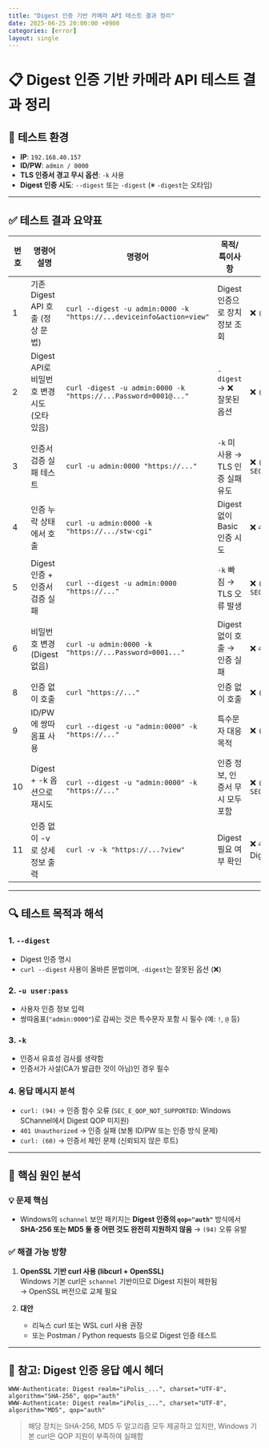 ```yaml
---
title: "Digest 인증 기반 카메라 API 테스트 결과 정리"
date: 2025-06-25 20:00:00 +0900
categories: [error]
layout: single
---
```


# 📋 Digest 인증 기반 카메라 API 테스트 결과 정리

## 🔧 테스트 환경
- **IP**: `192.168.40.157`
- **ID/PW**: `admin / 0000`
- **TLS 인증서 경고 무시 옵션**: `-k` 사용
- **Digest 인증 시도**: `--digest` 또는 `-digest` (※ `-digest`는 오타임)

---

## ✅ 테스트 결과 요약표

| 번호 | 명령어 설명 | 명령어 | 목적/특이사항 | 응답 요약 |
|------|-------------|--------|---------------|------------|
| 1 | 기존 Digest API 호출 (정상 문법) | `curl --digest -u admin:0000 -k "https://...deviceinfo&action=view"` | Digest 인증으로 장치 정보 조회 | ❌ `(94) 인증 함수 오류` |
| 2 | Digest API로 비밀번호 변경 시도 (오타 있음) | `curl -digest -u admin:0000 -k "https://...Password=0001@..."` | `-digest` → ❌ 잘못된 옵션 | ❌ `(94) 인증 함수 오류` |
| 3 | 인증서 검증 실패 테스트 | `curl -u admin:0000 "https://..."` | `-k` 미사용 → TLS 인증 실패 유도 | ❌ `(60) SEC_E_UNTRUSTED_ROOT` |
| 4 | 인증 누락 상태에서 호출 | `curl -u admin:0000 -k "https://.../stw-cgi"` | Digest 없이 Basic 인증 시도 | ❌ `401 Unauthorized` |
| 5 | Digest 인증 + 인증서 검증 실패 | `curl --digest -u admin:0000 "https://..."` | `-k` 빠짐 → TLS 오류 발생 | ❌ `(60) SEC_E_UNTRUSTED_ROOT` |
| 6 | 비밀번호 변경 (Digest 없음) | `curl -u admin:0000 -k "https://...Password=0001..."` | Digest 없이 호출 → 인증 실패 | ❌ `401 Unauthorized` |
| 8 | 인증 없이 호출 | `curl "https://..."` | 인증 없이 호출 | ❌ `(60) 인증서 검증 실패` |
| 9 | ID/PW에 쌍따옴표 사용 | `curl --digest -u "admin:0000" -k "https://..."` | 특수문자 대응 목적 | ❌ `(94) 인증 함수 오류` |
| 10 | Digest + -k 옵션으로 재시도 | `curl --digest -u "admin:0000" -k "https://..."` | 인증 정보, 인증서 무시 모두 포함 | ❌ `(94) SEC_E_QOP_NOT_SUPPORTED` |
| 11 | 인증 없이 -v 로 상세 정보 출력 | `curl -v -k "https://...?view"` | Digest 필요 여부 확인 | ❌ `401 Unauthorized` + Digest 정보 포함됨 |

---

## 🔍 테스트 목적과 해석

### 1. `--digest`
- Digest 인증 명시
- `curl --digest` 사용이 올바른 문법이며, `-digest`는 잘못된 옵션 (❌)

### 2. `-u user:pass`
- 사용자 인증 정보 입력
- 쌍따옴표(`"admin:0000"`)로 감싸는 것은 특수문자 포함 시 필수 (예: `!`, `@` 등)

### 3. `-k`
- 인증서 유효성 검사를 생략함
- 인증서가 사설(CA가 발급한 것이 아님)인 경우 필수

### 4. 응답 메시지 분석
- `curl: (94)` → 인증 함수 오류 (`SEC_E_QOP_NOT_SUPPORTED`: Windows SChannel에서 Digest QOP 미지원)
- `401 Unauthorized` → 인증 실패 (보통 ID/PW 또는 인증 방식 문제)
- `curl: (60)` → 인증서 체인 문제 (신뢰되지 않은 루트)

---

## 🧪 핵심 원인 분석

### 💡 문제 핵심
- Windows의 `schannel` 보안 패키지는 **Digest 인증의 `qop="auth"`** 방식에서 **SHA-256 또는 MD5 둘 중 어떤 것도 완전히 지원하지 않음** → `(94)` 오류 유발

### ✅ 해결 가능 방향
1. **OpenSSL 기반 curl 사용 (libcurl + OpenSSL)**  
   Windows 기본 curl은 `schannel` 기반이므로 Digest 지원이 제한됨  
   → OpenSSL 버전으로 교체 필요

2. **대안**
   - 리눅스 curl 또는 WSL curl 사용 권장
   - 또는 Postman / Python requests 등으로 Digest 인증 테스트

---

## 📘 참고: Digest 인증 응답 예시 헤더
```http
WWW-Authenticate: Digest realm="iPolis_...", charset="UTF-8", algorithm="SHA-256", qop="auth"
WWW-Authenticate: Digest realm="iPolis_...", charset="UTF-8", algorithm="MD5", qop="auth"
```
> 해당 장치는 SHA-256, MD5 두 알고리즘 모두 제공하고 있지만, Windows 기본 curl은 QOP 지원이 부족하여 실패함
